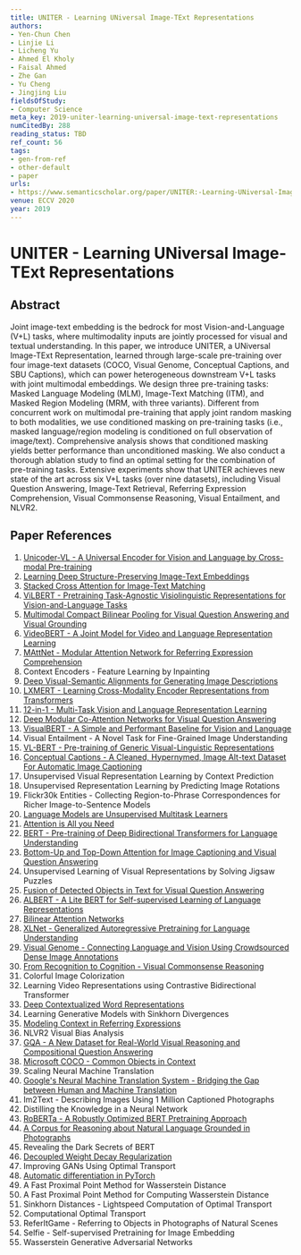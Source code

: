 ```yaml
---
title: UNITER - Learning UNiversal Image-TExt Representations
authors:
- Yen-Chun Chen
- Linjie Li
- Licheng Yu
- Ahmed El Kholy
- Faisal Ahmed
- Zhe Gan
- Yu Cheng
- Jingjing Liu
fieldsOfStudy:
- Computer Science
meta_key: 2019-uniter-learning-universal-image-text-representations
numCitedBy: 288
reading_status: TBD
ref_count: 56
tags:
- gen-from-ref
- other-default
- paper
urls:
- https://www.semanticscholar.org/paper/UNITER:-Learning-UNiversal-Image-TExt-Chen-Li/54416048772b921720f19869ed11c2a360589d03?sort=total-citations
venue: ECCV 2020
year: 2019
---
```


# UNITER - Learning UNiversal Image-TExt Representations

## Abstract

Joint image-text embedding is the bedrock for most Vision-and-Language (V+L) tasks, where multimodality inputs are jointly processed for visual and textual understanding. In this paper, we introduce UNITER, a UNiversal Image-TExt Representation, learned through large-scale pre-training over four image-text datasets (COCO, Visual Genome, Conceptual Captions, and SBU Captions), which can power heterogeneous downstream V+L tasks with joint multimodal embeddings. We design three pre-training tasks: Masked Language Modeling (MLM), Image-Text Matching (ITM), and Masked Region Modeling (MRM, with three variants). Different from concurrent work on multimodal pre-training that apply joint random masking to both modalities, we use conditioned masking on pre-training tasks (i.e., masked language/region modeling is conditioned on full observation of image/text). Comprehensive analysis shows that conditioned masking yields better performance than unconditioned masking. We also conduct a thorough ablation study to find an optimal setting for the combination of pre-training tasks. Extensive experiments show that UNITER achieves new state of the art across six V+L tasks (over nine datasets), including Visual Question Answering, Image-Text Retrieval, Referring Expression Comprehension, Visual Commonsense Reasoning, Visual Entailment, and NLVR2.

## Paper References

1. [Unicoder-VL - A Universal Encoder for Vision and Language by Cross-modal Pre-training](2020-unicoder-vl-a-universal-encoder-for-vision-and-language-by-cross-modal-pre-training)
2. [Learning Deep Structure-Preserving Image-Text Embeddings](2016-learning-deep-structure-preserving-image-text-embeddings)
3. [Stacked Cross Attention for Image-Text Matching](2018-stacked-cross-attention-for-image-text-matching)
4. [ViLBERT - Pretraining Task-Agnostic Visiolinguistic Representations for Vision-and-Language Tasks](2019-vilbert-pretraining-task-agnostic-visiolinguistic-representations-for-vision-and-language-tasks)
5. [Multimodal Compact Bilinear Pooling for Visual Question Answering and Visual Grounding](2016-multimodal-compact-bilinear-pooling-for-visual-question-answering-and-visual-grounding)
6. [VideoBERT - A Joint Model for Video and Language Representation Learning](2019-videobert-a-joint-model-for-video-and-language-representation-learning)
7. [MAttNet - Modular Attention Network for Referring Expression Comprehension](2018-mattnet-modular-attention-network-for-referring-expression-comprehension)
8. Context Encoders - Feature Learning by Inpainting
9. [Deep Visual-Semantic Alignments for Generating Image Descriptions](2017-deep-visual-semantic-alignments-for-generating-image-descriptions)
10. [LXMERT - Learning Cross-Modality Encoder Representations from Transformers](2019-lxmert-learning-cross-modality-encoder-representations-from-transformers)
11. [12-in-1 - Multi-Task Vision and Language Representation Learning](2020-12-in-1-multi-task-vision-and-language-representation-learning)
12. [Deep Modular Co-Attention Networks for Visual Question Answering](2019-deep-modular-co-attention-networks-for-visual-question-answering)
13. [VisualBERT - A Simple and Performant Baseline for Vision and Language](2019-visualbert-a-simple-and-performant-baseline-for-vision-and-language)
14. Visual Entailment - A Novel Task for Fine-Grained Image Understanding
15. [VL-BERT - Pre-training of Generic Visual-Linguistic Representations](2020-vl-bert-pre-training-of-generic-visual-linguistic-representations)
16. [Conceptual Captions - A Cleaned, Hypernymed, Image Alt-text Dataset For Automatic Image Captioning](2018-conceptual-captions-a-cleaned-hypernymed-image-alt-text-dataset-for-automatic-image-captioning)
17. Unsupervised Visual Representation Learning by Context Prediction
18. Unsupervised Representation Learning by Predicting Image Rotations
19. Flickr30k Entities - Collecting Region-to-Phrase Correspondences for Richer Image-to-Sentence Models
20. [Language Models are Unsupervised Multitask Learners](2019-language-models-are-unsupervised-multitask-learners)
21. [Attention is All you Need](2017-transformer.md)
22. [BERT - Pre-training of Deep Bidirectional Transformers for Language Understanding](2019-bert.md)
23. [Bottom-Up and Top-Down Attention for Image Captioning and Visual Question Answering](2018-bottom-up-and-top-down-attention-for-image-captioning-and-visual-question-answering)
24. Unsupervised Learning of Visual Representations by Solving Jigsaw Puzzles
25. [Fusion of Detected Objects in Text for Visual Question Answering](2019-fusion-of-detected-objects-in-text-for-visual-question-answering)
26. [ALBERT - A Lite BERT for Self-supervised Learning of Language Representations](2020-albert-a-lite-bert-for-self-supervised-learning-of-language-representations)
27. [Bilinear Attention Networks](2018-bilinear-attention-networks)
28. [XLNet - Generalized Autoregressive Pretraining for Language Understanding](2019-xlnet-generalized-autoregressive-pretraining-for-language-understanding)
29. [Visual Genome - Connecting Language and Vision Using Crowdsourced Dense Image Annotations](2016-visual-genome-connecting-language-and-vision-using-crowdsourced-dense-image-annotations)
30. [From Recognition to Cognition - Visual Commonsense Reasoning](2019-from-recognition-to-cognition-visual-commonsense-reasoning)
31. Colorful Image Colorization
32. Learning Video Representations using Contrastive Bidirectional Transformer
33. [Deep Contextualized Word Representations](2018-deep-contextualized-word-representations)
34. Learning Generative Models with Sinkhorn Divergences
35. [Modeling Context in Referring Expressions](2016-modeling-context-in-referring-expressions)
36. NLVR2 Visual Bias Analysis
37. [GQA - A New Dataset for Real-World Visual Reasoning and Compositional Question Answering](2019-gqa-a-new-dataset-for-real-world-visual-reasoning-and-compositional-question-answering)
38. [Microsoft COCO - Common Objects in Context](2014-microsoft-coco-common-objects-in-context)
39. Scaling Neural Machine Translation
40. [Google's Neural Machine Translation System - Bridging the Gap between Human and Machine Translation](2016-google-s-neural-machine-translation-system-bridging-the-gap-between-human-and-machine-translation)
41. Im2Text - Describing Images Using 1 Million Captioned Photographs
42. Distilling the Knowledge in a Neural Network
43. [RoBERTa - A Robustly Optimized BERT Pretraining Approach](2019-roberta-a-robustly-optimized-bert-pretraining-approach)
44. [A Corpus for Reasoning about Natural Language Grounded in Photographs](2019-a-corpus-for-reasoning-about-natural-language-grounded-in-photographs)
45. Revealing the Dark Secrets of BERT
46. [Decoupled Weight Decay Regularization](2019-decoupled-weight-decay-regularization)
47. Improving GANs Using Optimal Transport
48. [Automatic differentiation in PyTorch](2017-automatic-differentiation-in-pytorch)
49. A Fast Proximal Point Method for Wasserstein Distance
50. A Fast Proximal Point Method for Computing Wasserstein Distance
51. Sinkhorn Distances - Lightspeed Computation of Optimal Transport
52. Computational Optimal Transport
53. ReferItGame - Referring to Objects in Photographs of Natural Scenes
54. Selfie - Self-supervised Pretraining for Image Embedding
55. Wasserstein Generative Adversarial Networks

